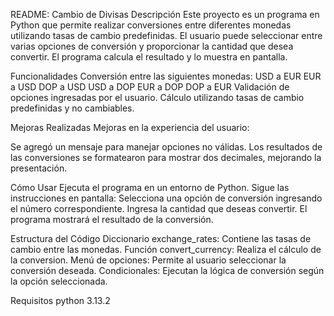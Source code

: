 README: Cambio de Divisas
Descripción
Este proyecto es un programa en Python que permite realizar conversiones entre diferentes monedas utilizando tasas de cambio predefinidas. El usuario puede seleccionar entre varias opciones de conversión y proporcionar la cantidad que desea convertir. El programa calcula el resultado y lo muestra en pantalla.


Funcionalidades
Conversión entre las siguientes monedas:
USD a EUR
EUR a USD
DOP a USD
USD a DOP
EUR a DOP
DOP a EUR
Validación de opciones ingresadas por el usuario.
Cálculo  utilizando tasas de cambio predefinidas y no cambiables.


Mejoras Realizadas
Mejoras en la experiencia del usuario:

Se agregó un mensaje para manejar opciones no válidas.
Los resultados de las conversiones se formatearon para mostrar dos decimales, mejorando la presentación.

Cómo Usar
Ejecuta el programa en un entorno de Python.
Sigue las instrucciones en pantalla:
Selecciona una opción de conversión ingresando el número correspondiente.
Ingresa la cantidad que deseas convertir.
El programa mostrará el resultado de la conversión.

Estructura del Código
Diccionario exchange_rates: Contiene las tasas de cambio entre las monedas.
Función convert_currency: Realiza el cálculo de la conversion.
Menú de opciones: Permite al usuario seleccionar la conversión deseada.
Condicionales: Ejecutan la lógica de conversión según la opción seleccionada.

Requisitos
python 3.13.2
